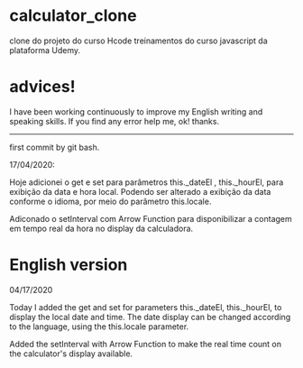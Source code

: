 # calculator_clone
clone do projeto do curso Hcode treinamentos do curso javascript da plataforma Udemy.

# advices!

I have been working continuously to improve my English writing and speaking skills. If you find any error help me, ok!
thanks.

***
first commit by git bash.

17/04/2020:

Hoje adicionei o get e set para parâmetros this._dateEl , this._hourEl, para exibição da data e hora local. Podendo ser alterado a exibição da data conforme o idioma, por meio do parâmetro this.locale.

Adiconado o setInterval com Arrow Function para disponibilizar a contagem em tempo real da hora no display da calculadora.

# English version

04/17/2020

Today I added the get and set for parameters this._dateEl, this._hourEl, to display the local date and time. The date display can be changed according to the language, using the this.locale parameter.

Added the setInterval with Arrow Function to make the real time count on the calculator's display available.
